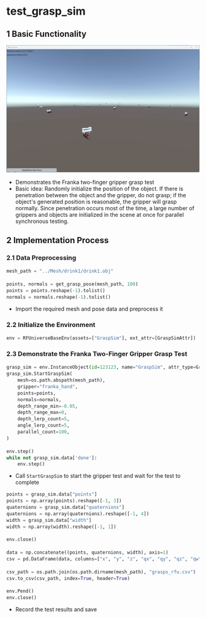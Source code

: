 # test_grasp_sim

## 1 Basic Functionality

![](../image/grasp_sim.gif)

- Demonstrates the Franka two-finger gripper grasp test
- Basic idea: Randomly initialize the position of the object. If there is penetration between the object and the gripper, do not grasp; if the object's generated position is reasonable, the gripper will grasp normally. Since penetration occurs most of the time, a large number of grippers and objects are initialized in the scene at once for parallel synchronous testing.

## 2 Implementation Process

### 2.1 Data Preprocessing

```python
mesh_path = "../Mesh/drink1/drink1.obj"

points, normals = get_grasp_pose(mesh_path, 100)
points = points.reshape(-1).tolist()
normals = normals.reshape(-1).tolist()
```

- Import the required mesh and pose data and preprocess it

### 2.2 Initialize the Environment

```python
env = RFUniverseBaseEnv(assets=["GraspSim"], ext_attr=[GraspSimAttr])
```

### 2.3 Demonstrate the Franka Two-Finger Gripper Grasp Test

```python
grasp_sim = env.InstanceObject(id=123123, name="GraspSim", attr_type=GraspSimAttr)
grasp_sim.StartGraspSim(
    mesh=os.path.abspath(mesh_path),
    gripper="franka_hand",
    points=points,
    normals=normals,
    depth_range_min=-0.05,
    depth_range_max=0,
    depth_lerp_count=5,
    angle_lerp_count=5,
    parallel_count=100,
)

env.step()
while not grasp_sim.data['done']:
    env.step()
```

- Call `StartGraspSim` to start the gripper test and wait for the test to complete

```python
points = grasp_sim.data["points"]
points = np.array(points).reshape([-1, 3])
quaternions = grasp_sim.data["quaternions"]
quaternions = np.array(quaternions).reshape([-1, 4])
width = grasp_sim.data["width"]
width = np.array(width).reshape([-1, 1])

env.close()

data = np.concatenate((points, quaternions, width), axis=1)
csv = pd.DataFrame(data, columns=["x", "y", "z", "qx", "qy", "qz", "qw", "width"])

csv_path = os.path.join(os.path.dirname(mesh_path), "grasps_rfu.csv")
csv.to_csv(csv_path, index=True, header=True)

env.Pend()
env.close()
```

- Record the test results and save